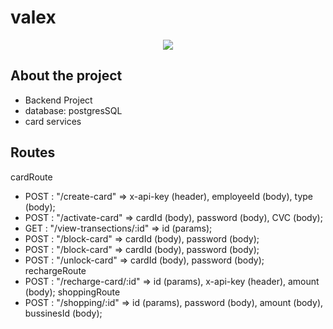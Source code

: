 # valex
<div align="center">
	<img src="https://emojipedia-us.s3.amazonaws.com/source/skype/289/pizza_1f355.png">
</div>

## About the project 
- Backend Project
- database: postgresSQL
- card services 

## Routes

cardRoute
- POST : "/create-card" => x-api-key (header), employeeId (body), type (body);
- POST : "/activate-card" =>  cardId (body), password (body), CVC (body);
- GET : "/view-transections/:id" => id (params);
- POST : "/block-card" => cardId (body), password (body);
- POST : "/block-card" => cardId (body), password (body);
- POST : "/unlock-card" => cardId (body), password (body);
rechargeRoute
 - POST : "/recharge-card/:id" => id (params), x-api-key (header), amount (body);
shoppingRoute
- POST : "/shopping/:id" => id (params), password (body), amount (body), bussinesId (body);
